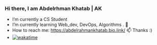 ### Hi there, I am Abdelrhman Khatab | AK 
- I’m currently a CS Student 
- I’m currently learning Web_dev, DevOps, Algorithms . 🌱
- How to reach me: https://abdelrahmankhatab.bio.link/ 📫 Thanks :)
- [![wakatime](https://wakatime.com/badge/user/120279a8-701b-49cf-bef7-fa8dfa608111.svg)](https://wakatime.com/@120279a8-701b-49cf-bef7-fa8dfa608111)
  

<!--
[![wakatime](https://wakatime.com/badge/user/120279a8-701b-49cf-bef7-fa8dfa608111.svg)](https://wakatime.com/@120279a8-701b-49cf-bef7-fa8dfa608111)

**AbdelrahmanKhatab9/AbdelrahmanKhatab9** is a ✨ _special_ ✨ repository because its `README.md` (this file) appears on your GitHub profile.

Here are some ideas to get you started:

- 🔭 I’m currently working on ...
- 🌱 I’m currently learning ...
- 👯 I’m looking to collaborate on ...
- 🤔 I’m looking for help with ...
- 💬 Ask me about ...
- 📫 How to reach me: ...
- 😄 Pronouns: ...
- ⚡ Fun fact: ...
-->
